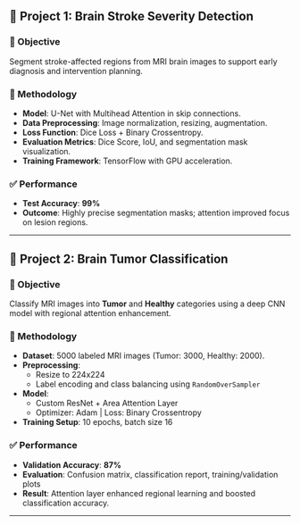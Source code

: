 ## 🧠 Project 1: Brain Stroke Severity Detection

### 🎯 Objective
Segment stroke-affected regions from MRI brain images to support early diagnosis and intervention planning.

### 🧪 Methodology
- **Model**: U-Net with Multihead Attention in skip connections.
- **Data Preprocessing**: Image normalization, resizing, augmentation.
- **Loss Function**: Dice Loss + Binary Crossentropy.
- **Evaluation Metrics**: Dice Score, IoU, and segmentation mask visualization.
- **Training Framework**: TensorFlow with GPU acceleration.

### ✅ Performance
- **Test Accuracy**: **99%**
- **Outcome**: Highly precise segmentation masks; attention improved focus on lesion regions.

---

## 🧠 Project 2: Brain Tumor Classification

### 🎯 Objective
Classify MRI images into **Tumor** and **Healthy** categories using a deep CNN model with regional attention enhancement.

### 🧪 Methodology
- **Dataset**: 5000 labeled MRI images (Tumor: 3000, Healthy: 2000).
- **Preprocessing**:
  - Resize to 224x224
  - Label encoding and class balancing using `RandomOverSampler`
- **Model**:
  - Custom ResNet + Area Attention Layer
  - Optimizer: Adam | Loss: Binary Crossentropy
- **Training Setup**: 10 epochs, batch size 16

### ✅ Performance
- **Validation Accuracy**: **87%**
- **Evaluation**: Confusion matrix, classification report, training/validation plots
- **Result**: Attention layer enhanced regional learning and boosted classification accuracy.

---

